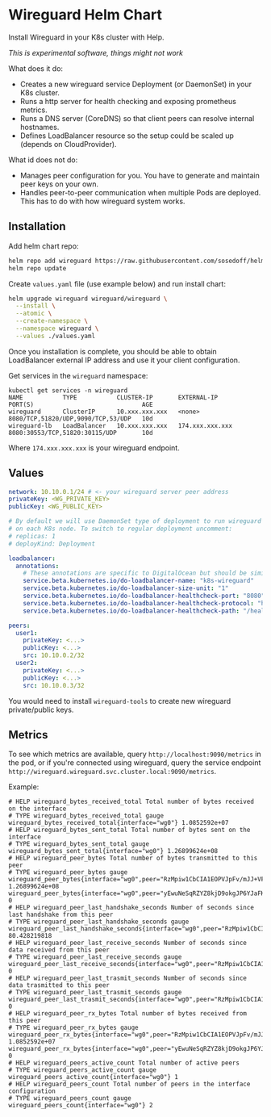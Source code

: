 # Wireguard Helm Chart

Install Wireguard in your K8s cluster with Help.

_This is experimental software, things might not work_

What does it do:

- Creates a new wireguard service Deployment (or DaemonSet) in your K8s cluster.
- Runs a http server for health checking and exposing prometheus metrics.
- Runs a DNS server (CoreDNS) so that client peers can resolve internal hostnames.
- Defines LoadBalancer resource so the setup could be scaled up (depends on CloudProvider).

What id does not do:

- Manages peer configuration for you. You have to generate and maintain peer keys on your own.
- Handles peer-to-peer communication when multiple Pods are deployed. This has to do with how wireguard system works.

## Installation

Add helm chart repo:

```bash
helm repo add wireguard https://raw.githubusercontent.com/sosedoff/helm-wireguard/main/repo/
helm repo update
```

Create `values.yaml` file (use example below) and run install chart:

```bash
helm upgrade wireguard wireguard/wireguard \
  --install \
  --atomic \
  --create-namespace \
  --namespace wireguard \
  --values ./values.yaml
```

Once you installation is complete, you should be able to obtain LoadBalancer external
IP address and use it your client configuration.

Get services in the `wireguard` namespace:

```
kubectl get services -n wireguard
NAME           TYPE           CLUSTER-IP       EXTERNAL-IP       PORT(S)                              AGE
wireguard      ClusterIP      10.xxx.xxx.xxx   <none>            8080/TCP,51820/UDP,9090/TCP,53/UDP   10d
wireguard-lb   LoadBalancer   10.xxx.xxx.xxx   174.xxx.xxx.xxx   8080:30553/TCP,51820:30115/UDP       10d
```

Where `174.xxx.xxx.xxx` is your wireguard endpoint.

## Values

```yaml
network: 10.10.0.1/24 # <- your wireguard server peer address
privateKey: <WG_PRIVATE_KEY>
publicKey: <WG_PUBLIC_KEY>

# By default we will use DaemonSet type of deployment to run wireguard server peer
# on each K8s node. To switch to regular deployment uncomment:
# replicas: 1
# deployKind: Deployment

loadbalancer:
  annotations:
    # These annotations are specific to DigitalOcean but should be similar in other cloud providers.
    service.beta.kubernetes.io/do-loadbalancer-name: "k8s-wireguard"
    service.beta.kubernetes.io/do-loadbalancer-size-unit: "1"
    service.beta.kubernetes.io/do-loadbalancer-healthcheck-port: "8080"
    service.beta.kubernetes.io/do-loadbalancer-healthcheck-protocol: "http"
    service.beta.kubernetes.io/do-loadbalancer-healthcheck-path: "/health"

peers:
  user1:
    privateKey: <...>
    publicKey: <...>
    src: 10.10.0.2/32
  user2:
    privateKey: <...>
    publicKey: <...>
    src: 10.10.0.3/32
```

You would need to install `wireguard-tools` to create new wireguard private/public keys.

## Metrics

To see which metrics are available, query `http://localhost:9090/metrics` in the pod,
or if you're connected using wireguard, query the service endpoint `http://wireguard.wireguard.svc.cluster.local:9090/metrics`.

Example:

```prometheus
# HELP wireguard_bytes_received_total Total number of bytes received on the interface
# TYPE wireguard_bytes_received_total gauge
wireguard_bytes_received_total{interface="wg0"} 1.0852592e+07
# HELP wireguard_bytes_sent_total Total number of bytes sent on the interface
# TYPE wireguard_bytes_sent_total gauge
wireguard_bytes_sent_total{interface="wg0"} 1.26899624e+08
# HELP wireguard_peer_bytes Total number of bytes transmitted to this peer
# TYPE wireguard_peer_bytes gauge
wireguard_peer_bytes{interface="wg0",peer="RzMpiw1CbCIA1EOPVJpFv/mJJ+VFxSZTgLY3Fc1M4Vo="} 1.26899624e+08
wireguard_peer_bytes{interface="wg0",peer="yEwuNeSqRZYZ8kjD9okgJP6YJaFKxNXD2dGqxVhLlGk="} 0
# HELP wireguard_peer_last_handshake_seconds Number of seconds since last handshake from this peer
# TYPE wireguard_peer_last_handshake_seconds gauge
wireguard_peer_last_handshake_seconds{interface="wg0",peer="RzMpiw1CbCIA1EOPVJpFv/mJJ+VFxSZTgLY3Fc1M4Vo="} 80.428219818
# HELP wireguard_peer_last_receive_seconds Number of seconds since data received from this peer
# TYPE wireguard_peer_last_receive_seconds gauge
wireguard_peer_last_receive_seconds{interface="wg0",peer="RzMpiw1CbCIA1EOPVJpFv/mJJ+VFxSZTgLY3Fc1M4Vo="} 0
# HELP wireguard_peer_last_trasmit_seconds Number of seconds since data trasmitted to this peer
# TYPE wireguard_peer_last_trasmit_seconds gauge
wireguard_peer_last_trasmit_seconds{interface="wg0",peer="RzMpiw1CbCIA1EOPVJpFv/mJJ+VFxSZTgLY3Fc1M4Vo="} 0
# HELP wireguard_peer_rx_bytes Total number of bytes received from this peer
# TYPE wireguard_peer_rx_bytes gauge
wireguard_peer_rx_bytes{interface="wg0",peer="RzMpiw1CbCIA1EOPVJpFv/mJJ+VFxSZTgLY3Fc1M4Vo="} 1.0852592e+07
wireguard_peer_rx_bytes{interface="wg0",peer="yEwuNeSqRZYZ8kjD9okgJP6YJaFKxNXD2dGqxVhLlGk="} 0
# HELP wireguard_peers_active_count Total number of active peers
# TYPE wireguard_peers_active_count gauge
wireguard_peers_active_count{interface="wg0"} 1
# HELP wireguard_peers_count Total number of peers in the interface configuration
# TYPE wireguard_peers_count gauge
wireguard_peers_count{interface="wg0"} 2
```
